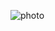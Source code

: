 ![photo](https://github.com/satishgupta2/Text-to-Speech-Converter/assets/126942680/850c740d-1506-419a-b967-c685981158db)
